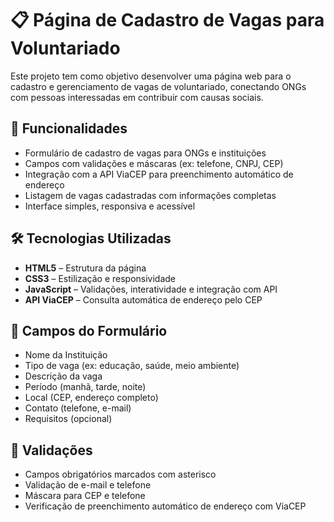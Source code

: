 # 📋 Página de Cadastro de Vagas para Voluntariado

Este projeto tem como objetivo desenvolver uma página web para o cadastro e gerenciamento de vagas de voluntariado, conectando ONGs com pessoas interessadas em contribuir com causas sociais.

## 🚀 Funcionalidades

* Formulário de cadastro de vagas para ONGs e instituições
* Campos com validações e máscaras (ex: telefone, CNPJ, CEP)
* Integração com a API ViaCEP para preenchimento automático de endereço
* Listagem de vagas cadastradas com informações completas
* Interface simples, responsiva e acessível

## 🛠️ Tecnologias Utilizadas

* **HTML5** – Estrutura da página
* **CSS3** – Estilização e responsividade
* **JavaScript** – Validações, interatividade e integração com API
* **API ViaCEP** – Consulta automática de endereço pelo CEP

## 📄 Campos do Formulário

* Nome da Instituição
* Tipo de vaga (ex: educação, saúde, meio ambiente)
* Descrição da vaga
* Período (manhã, tarde, noite)
* Local (CEP, endereço completo)
* Contato (telefone, e-mail)
* Requisitos (opcional)

## 🧪 Validações

* Campos obrigatórios marcados com asterisco
* Validação de e-mail e telefone
* Máscara para CEP e telefone
* Verificação de preenchimento automático de endereço com ViaCEP
